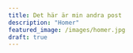 ```yaml
---
title: Det här är min andra post
description: "Homer"
featured_image: /images/homer.jpg
draft: true
---
```



